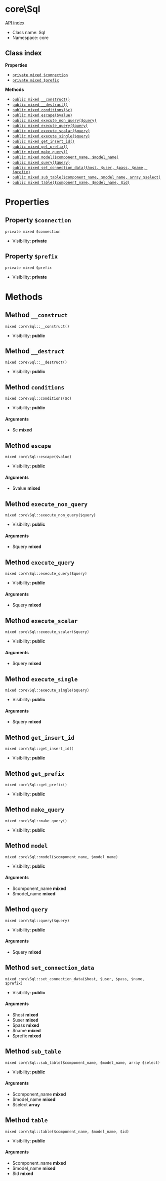 # core\Sql
[API index](../API-index.md)






* Class name: Sql
* Namespace: core




## Class index

**Properties**
* [`private mixed $connection`](#property-connection)
* [`private mixed $prefix`](#property-prefix)

**Methods**
* [`public mixed __construct()`](#method-__construct)
* [`public mixed __destruct()`](#method-__destruct)
* [`public mixed conditions($c)`](#method-conditions)
* [`public mixed escape($value)`](#method-escape)
* [`public mixed execute_non_query($query)`](#method-execute_non_query)
* [`public mixed execute_query($query)`](#method-execute_query)
* [`public mixed execute_scalar($query)`](#method-execute_scalar)
* [`public mixed execute_single($query)`](#method-execute_single)
* [`public mixed get_insert_id()`](#method-get_insert_id)
* [`public mixed get_prefix()`](#method-get_prefix)
* [`public mixed make_query()`](#method-make_query)
* [`public mixed model($component_name, $model_name)`](#method-model)
* [`public mixed query($query)`](#method-query)
* [`public mixed set_connection_data($host, $user, $pass, $name, $prefix)`](#method-set_connection_data)
* [`public mixed sub_table($component_name, $model_name, array $select)`](#method-sub_table)
* [`public mixed table($component_name, $model_name, $id)`](#method-table)







# Properties


## Property `$connection`

```
private mixed $connection
```





* Visibility: **private**


## Property `$prefix`

```
private mixed $prefix
```





* Visibility: **private**


# Methods


## Method `__construct`

```
mixed core\Sql::__construct()
```





* Visibility: **public**



## Method `__destruct`

```
mixed core\Sql::__destruct()
```





* Visibility: **public**



## Method `conditions`

```
mixed core\Sql::conditions($c)
```





* Visibility: **public**

#### Arguments

* $c **mixed**



## Method `escape`

```
mixed core\Sql::escape($value)
```





* Visibility: **public**

#### Arguments

* $value **mixed**



## Method `execute_non_query`

```
mixed core\Sql::execute_non_query($query)
```





* Visibility: **public**

#### Arguments

* $query **mixed**



## Method `execute_query`

```
mixed core\Sql::execute_query($query)
```





* Visibility: **public**

#### Arguments

* $query **mixed**



## Method `execute_scalar`

```
mixed core\Sql::execute_scalar($query)
```





* Visibility: **public**

#### Arguments

* $query **mixed**



## Method `execute_single`

```
mixed core\Sql::execute_single($query)
```





* Visibility: **public**

#### Arguments

* $query **mixed**



## Method `get_insert_id`

```
mixed core\Sql::get_insert_id()
```





* Visibility: **public**



## Method `get_prefix`

```
mixed core\Sql::get_prefix()
```





* Visibility: **public**



## Method `make_query`

```
mixed core\Sql::make_query()
```





* Visibility: **public**



## Method `model`

```
mixed core\Sql::model($component_name, $model_name)
```





* Visibility: **public**

#### Arguments

* $component_name **mixed**
* $model_name **mixed**



## Method `query`

```
mixed core\Sql::query($query)
```





* Visibility: **public**

#### Arguments

* $query **mixed**



## Method `set_connection_data`

```
mixed core\Sql::set_connection_data($host, $user, $pass, $name, $prefix)
```





* Visibility: **public**

#### Arguments

* $host **mixed**
* $user **mixed**
* $pass **mixed**
* $name **mixed**
* $prefix **mixed**



## Method `sub_table`

```
mixed core\Sql::sub_table($component_name, $model_name, array $select)
```





* Visibility: **public**

#### Arguments

* $component_name **mixed**
* $model_name **mixed**
* $select **array**



## Method `table`

```
mixed core\Sql::table($component_name, $model_name, $id)
```





* Visibility: **public**

#### Arguments

* $component_name **mixed**
* $model_name **mixed**
* $id **mixed**


